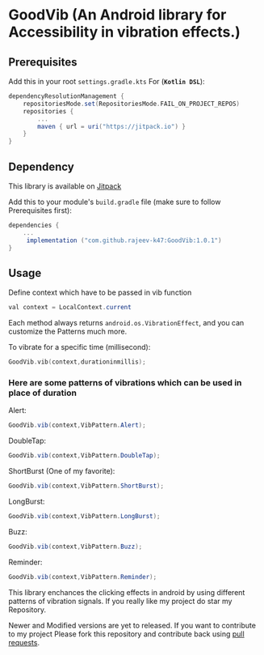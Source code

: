 # GoodVib (An Android library for Accessibility in vibration effects.)


## Prerequisites

Add this in your root `settings.gradle.kts` For (**`Kotlin DSL`**):

```gradle
dependencyResolutionManagement {
    repositoriesMode.set(RepositoriesMode.FAIL_ON_PROJECT_REPOS)
    repositories {
        ...
        maven { url = uri("https://jitpack.io") }
    }
}
```

## Dependency

This library is available on [Jitpack](https://jitpack.io)

Add this to your module's `build.gradle` file (make sure to follow Prerequisites first):

```gradle
dependencies {
	...
	 implementation ("com.github.rajeev-k47:GoodVib:1.0.1")
}
```

## Usage

Define context which have to be passed in vib function
``` java
val context = LocalContext.current
```

Each method always returns `android.os.VibrationEffect`, and you can customize the Patterns much more.

To vibrate for a specific time (millisecond):

``` kotlin
GoodVib.vib(context,durationinmillis);
```

### Here are some patterns of vibrations which can be used in place of duration
Alert:

``` java
GoodVib.vib(context,VibPattern.Alert);
```
DoubleTap:

``` java
GoodVib.vib(context,VibPattern.DoubleTap);
```
ShortBurst (One of my favorite):

``` java
GoodVib.vib(context,VibPattern.ShortBurst);
```
LongBurst:

``` java
GoodVib.vib(context,VibPattern.LongBurst);
```
Buzz:

``` java
GoodVib.vib(context,VibPattern.Buzz);
```
Reminder:

``` java
GoodVib.vib(context,VibPattern.Reminder);
```

This library enchances the clicking effects in android by using different patterns of vibration signals.
If you really like my project do star my Repository.

Newer and Modified versions are yet to released. If you want to contribute to my project Please fork this repository and contribute back using
[pull requests]([https://github.com/rajeev-k47/GoodVib/pulls]).
